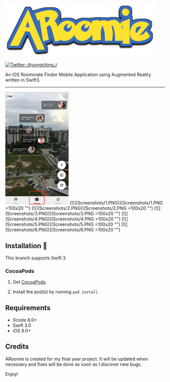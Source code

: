 ![ARoomie](Screenshots/logo.png)

[![Twitter: @yongching_t](https://img.shields.io/badge/twitter-yongching__t-blue.svg)](https://twitter.com/yongching_t)

An iOS Roommate Finder Mobile Application using Augmented Reality written in Swift3.
***

<img src="Screenshots/1.PNG" alt="1" style="width: 200px;"/>
[![](Screenshots/1.PNG)](Screenshots/1.PNG =100x20 "")
[![](Screenshots/2.PNG)](Screenshots/2.PNG =100x20 "")
[![](Screenshots/3.PNG)](Screenshots/3.PNG =100x20 "")
[![](Screenshots/4.PNG)](Screenshots/4.PNG =100x20 "")
[![](Screenshots/5.PNG)](Screenshots/5.PNG =100x20 "")
[![](Screenshots/6.PNG)](Screenshots/6.PNG =100x20 "")

## Installation 📱

This branch supports Swift 3.

### CocoaPods

1. Get [CocoaPods](http://www.cocoapods.org).

2. Install the pod(s) by running `pod install`.

## Requirements

* Xcode 8.0+
* Swift 3.0
* iOS 9.0+

## Credits

ARoomie is created for my final year project. It will be updated when necessary and fixes will be done as soon as I discover new bugs. 

Enjoy!
